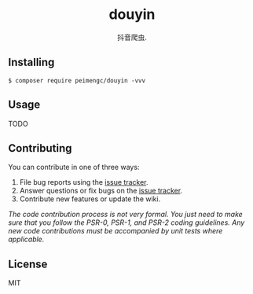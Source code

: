 <h1 align="center"> douyin </h1>

<p align="center"> 抖音爬虫.</p>


## Installing

```shell
$ composer require peimengc/douyin -vvv
```

## Usage

TODO

## Contributing

You can contribute in one of three ways:

1. File bug reports using the [issue tracker](https://github.com/peimengc/douyin/issues).
2. Answer questions or fix bugs on the [issue tracker](https://github.com/peimengc/douyin/issues).
3. Contribute new features or update the wiki.

_The code contribution process is not very formal. You just need to make sure that you follow the PSR-0, PSR-1, and PSR-2 coding guidelines. Any new code contributions must be accompanied by unit tests where applicable._

## License

MIT
